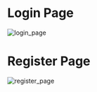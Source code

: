 # Login Page
![login_page](https://github.com/bluelaned/Laravel_KuisionerAlumni/assets/43365136/5731b863-3dfc-4e81-9561-07e711309f59)


# Register Page
![register_page](https://github.com/bluelaned/Laravel_KuisionerAlumni/assets/43365136/61e161cd-9364-447b-a01c-8df50dea2723)
